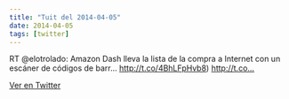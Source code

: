 ```yaml
---
title: "Tuit del 2014-04-05"
date: 2014-04-05
tags: [twitter]
---
```


RT @elotrolado: Amazon Dash lleva la lista de la compra a Internet con un escáner de códigos de barr... http://t.co/4BhLFpHvb8) http://t.co…



[Ver en Twitter](https://twitter.com/i/web/status/452483708730486784)
